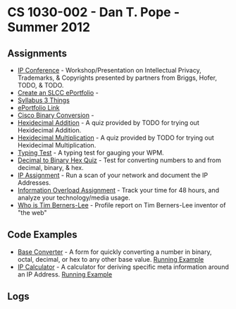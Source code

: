 # CS 1030-002 - Dan T. Pope - Summer 2012

## Assignments
* [IP Conference](TODO) - Workshop/Presentation on Intellectual Privacy, Trademarks, & Copyrights presented by partners from Briggs, Hofer, TODO, & TODO.
* [Create an SLCC ePortfolio](TODO) - 
* [Syllabus 3 Things](TODO)
* [ePortfolio Link](TODO)
* [Cisco Binary Conversion](TODO) - 
* [Hexidecimal Addition](TODO) - A quiz provided by TODO for trying out Hexidecimal Addition.
* [Hexidecimal Multiplication](TODO) - A quiz provided by TODO for trying out Hexidecimal Multiplication.
* [Typing Test](TODO) - A typing test for gauging your WPM.
* [Decimal to Binary Hex Quiz](TODO) - Test for converting numbers to and from decimal, binary, & hex.
* [IP Assignment](TODO) - Run a scan of your network and document the IP Addresses.
* [Information Overload Assignment](TODO) - Track your time for 48 hours, and analyze your technology/media usage.
* [Who is Tim Berners-Lee](TODO) - Profile report on Tim Berners-Lee inventor of "the web"

## Code Examples
* [Base Converter](TODO) - A form for quickly converting a number in binary, octal, decimal, or hex to any other base value. [Running Example](http://base-converter.onfrst.com)
* [IP Calculator](TODO) - A calculator for deriving specific meta information around an IP Address. [Running Example](http://ip-calculator.onfrst.com)

## Logs
